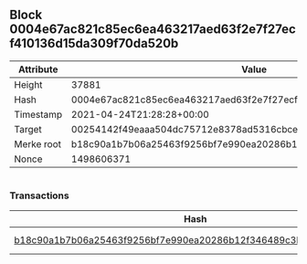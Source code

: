## Block 0004e67ac821c85ec6ea463217aed63f2e7f27ecf410136d15da309f70da520b

Attribute | Value
--- | ---
Height | 37881
Hash | 0004e67ac821c85ec6ea463217aed63f2e7f27ecf410136d15da309f70da520b
Timestamp | 2021-04-24T21:28:28+00:00
Target | 00254142f49eaaa504dc75712e8378ad5316cbcead634704b3734b6271167cc4
Merke root | b18c90a1b7b06a25463f9256bf7e990ea20286b12f346489c3b04957a503a20e
Nonce | 1498606371

```

```

### Transactions

Hash | Amount
--- | ---
[b18c90a1b7b06a25463f9256bf7e990ea20286b12f346489c3b04957a503a20e](b18c90a1b7b06a25463f9256bf7e990ea20286b12f346489c3b04957a503a20e.md) | 10.00000000 SKEPTI 
